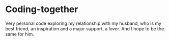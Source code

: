 # Coding-together
Very personal code exploring my relationship with my husband, who is my best friend, an inspiration and a major support, a lover. And I hope to be the same for him.
